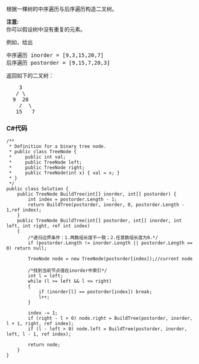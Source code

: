 <p>根据一棵树的中序遍历与后序遍历构造二叉树。</p>

<p><strong>注意:</strong><br>
你可以假设树中没有重复的元素。</p>

<p>例如，给出</p>

<pre>中序遍历 inorder =&nbsp;[9,3,15,20,7]
后序遍历 postorder = [9,15,7,20,3]</pre>

<p>返回如下的二叉树：</p>

<pre>    3
   / \
  9  20
    /  \
   15   7
</pre>

### C#代码

```
/**
 * Definition for a binary tree node.
 * public class TreeNode {
 *     public int val;
 *     public TreeNode left;
 *     public TreeNode right;
 *     public TreeNode(int x) { val = x; }
 * }
 */
public class Solution {
    public TreeNode BuildTree(int[] inorder, int[] postorder) {
        int index = postorder.Length - 1;
        return BuildTree(postorder, inorder, 0, postorder.Length - 1,ref index);
    }
    public TreeNode BuildTree(int[] postorder, int[] inorder, int left, int right, ref int index)
    {
        /*递归边界条件：1.两数组长度不一致；2.任意数组长度为0.*/
        if (postorder.Length != inorder.Length || postorder.Length == 0) return null;

        TreeNode node = new TreeNode(postorder[index]);//current node

        /*找到当前节点值在inorder中索引*/
        int l = left;
        while (l >= left && l <= right)
        {
            if (inorder[l] == postorder[index]) break;
            l++;
        }

        index -= 1;
        if (right - l > 0) node.right = BuildTree(postorder, inorder, l + 1, right, ref index);
        if (l - left > 0) node.left = BuildTree(postorder, inorder, left, l - 1, ref index);

        return node;
    }
}
```